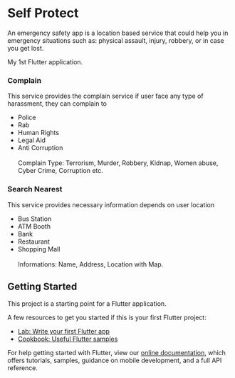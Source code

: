 # Self Protect

An emergency safety app is a location based service that could help you in emergency situations such as: physical assault, injury, robbery, or in case you get lost.


My 1st Flutter application.

### Complain

This service provides the complain service if user face any type of harassment, they can complain to

- Police
- Rab
- Human Rights
- Legal Aid
- Anti Corruption <BR><BR>
Complain Type: Terrorism, Murder, Robbery, Kidnap, Women abuse, Cyber Crime, Corruption etc.
  

### Search Nearest

This service provides necessary information depends on user location

- Bus Station
- ATM Booth
- Bank
- Restaurant
- Shopping Mall  <BR><BR>
Informations: Name, Address, Location with Map.

## Getting Started

This project is a starting point for a Flutter application.

A few resources to get you started if this is your first Flutter project:

- [Lab: Write your first Flutter app](https://flutter.dev/docs/get-started/codelab)
- [Cookbook: Useful Flutter samples](https://flutter.dev/docs/cookbook)

For help getting started with Flutter, view our
[online documentation](https://flutter.dev/docs), which offers tutorials,
samples, guidance on mobile development, and a full API reference.

